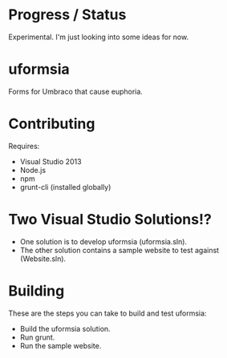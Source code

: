 # Progress / Status
Experimental. I'm just looking into some ideas for now.

# uformsia
Forms for Umbraco that cause euphoria.

# Contributing
Requires:
* Visual Studio 2013
* Node.js
* npm
* grunt-cli (installed globally)

# Two Visual Studio Solutions!?
* One solution is to develop uformsia (uformsia.sln).
* The other solution contains a sample website to test against (Website.sln).

# Building
These are the steps you can take to build and test uformsia:
* Build the uformsia solution.
* Run grunt.
* Run the sample website.